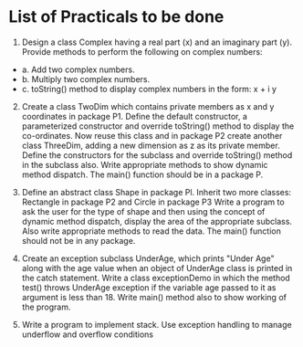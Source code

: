 # List of Practicals to be done

1. Design a class Complex having a real part (x) and an imaginary part (y). Provide methods to perform the following on complex numbers:

- a. Add two complex numbers.
- b. Multiply two complex numbers.
- c. toString() method to display complex numbers in the form: x + i y

2. Create a class TwoDim which contains private members as x and y coordinates in package P1. Define the default constructor, a parameterized constructor and override toString() method to display the co-ordinates. Now reuse this class and in package P2 create another class ThreeDim, adding a new dimension as z as its private member. Define the constructors for the subclass and override toString() method in the subclass also. Write appropriate methods to show dynamic method dispatch. The main() function should be in a package P.

3. Define an abstract class Shape in package Pl. Inherit two more classes: Rectangle in package P2 and Circle in package P3 Write a program to ask the user for the type of shape and then using the concept of dynamic method dispatch, display the area of the appropriate subclass. Also write appropriate methods to read the data. The main() function should not be in any package.

4. Create an exception subclass UnderAge, which prints "Under Age" along with the age value when an object of UnderAge class is printed in the catch statement. Write a class exceptionDemo in which the method test() throws UnderAge exception if the variable age passed to it as argument is less than 18. Write main() method also to show working of the program.

5. Write a program to implement stack. Use exception handling to manage underflow and overflow conditions
